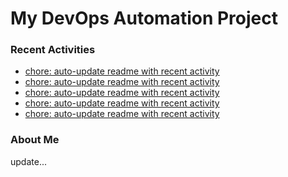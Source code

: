 # My DevOps Automation Project

### Recent Activities
<!-- activity:START -->
- [chore: auto-update readme with recent activity](https://github.com/kaigiii/mybowling-app/commit/e7b22899f25ec76be52e45a0a17d1d5f1470ac93)
- [chore: auto-update readme with recent activity](https://github.com/kaigiii/mybowling-app/commit/3a478ed4d2e615c01658e8bf66206a3f68208ff1)
- [chore: auto-update readme with recent activity](https://github.com/kaigiii/mybowling-app/commit/cf05805968fa34f778ed804a0949515fe1680c05)
- [chore: auto-update readme with recent activity](https://github.com/kaigiii/mybowling-app/commit/9d9872b396841335619394a892c1cac1a8664153)
- [chore: auto-update readme with recent activity](https://github.com/kaigiii/mybowling-app/commit/0cc10a5115628ea7b0a938523fc3279aa8d929f2)
<!-- activity:END -->

### About Me
<!-- MYLINKS:START -->
<!-- MYLINKS:END -->

update...
